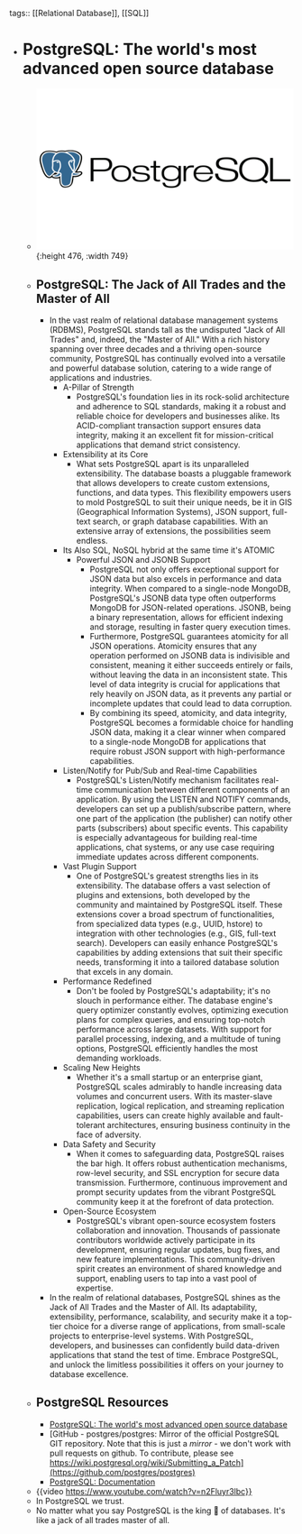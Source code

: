 tags:: [[Relational Database]], [[SQL]]

- # PostgreSQL: The world's most advanced open source database
	- ![postgresql.png](../assets/postgresql_1688042265287_0.png){:height 476, :width 749}
	- ## PostgreSQL: The Jack of All Trades and the Master of All
		- In the vast realm of relational database management systems (RDBMS), PostgreSQL stands tall as the undisputed "Jack of All Trades" and, indeed, the "Master of All." With a rich history spanning over three decades and a thriving open-source community, PostgreSQL has continually evolved into a versatile and powerful database solution, catering to a wide range of applications and industries.
			- A-Pillar of Strength
				- PostgreSQL's foundation lies in its rock-solid architecture and adherence to SQL standards, making it a robust and reliable choice for developers and businesses alike. Its ACID-compliant transaction support ensures data integrity, making it an excellent fit for mission-critical applications that demand strict consistency.
			- Extensibility at its Core
				- What sets PostgreSQL apart is its unparalleled extensibility. The database boasts a pluggable framework that allows developers to create custom extensions, functions, and data types. This flexibility empowers users to mold PostgreSQL to suit their unique needs, be it in GIS (Geographical Information Systems), JSON support, full-text search, or graph database capabilities. With an extensive array of extensions, the possibilities seem endless.
			- Its Also SQL, NoSQL hybrid at the same time it's ATOMIC
				- Powerful JSON and JSONB Support
					- PostgreSQL not only offers exceptional support for JSON data but also excels in performance and data integrity. When compared to a single-node MongoDB, PostgreSQL's JSONB data type often outperforms MongoDB for JSON-related operations. JSONB, being a binary representation, allows for efficient indexing and storage, resulting in faster query execution times.
					- Furthermore, PostgreSQL guarantees atomicity for all JSON operations. Atomicity ensures that any operation performed on JSONB data is indivisible and consistent, meaning it either succeeds entirely or fails, without leaving the data in an inconsistent state. This level of data integrity is crucial for applications that rely heavily on JSON data, as it prevents any partial or incomplete updates that could lead to data corruption.
					- By combining its speed, atomicity, and data integrity, PostgreSQL becomes a formidable choice for handling JSON data, making it a clear winner when compared to a single-node MongoDB for applications that require robust JSON support with high-performance capabilities.
			- Listen/Notify for Pub/Sub and Real-time Capabilities
				- PostgreSQL's Listen/Notify mechanism facilitates real-time communication between different components of an application. By using the LISTEN and NOTIFY commands, developers can set up a publish/subscribe pattern, where one part of the application (the publisher) can notify other parts (subscribers) about specific events. This capability is especially advantageous for building real-time applications, chat systems, or any use case requiring immediate updates across different components.
			- Vast Plugin Support
				- One of PostgreSQL's greatest strengths lies in its extensibility. The database offers a vast selection of plugins and extensions, both developed by the community and maintained by PostgreSQL itself. These extensions cover a broad spectrum of functionalities, from specialized data types (e.g., UUID, hstore) to integration with other technologies (e.g., GIS, full-text search). Developers can easily enhance PostgreSQL's capabilities by adding extensions that suit their specific needs, transforming it into a tailored database solution that excels in any domain.
			- Performance Redefined
				- Don't be fooled by PostgreSQL's adaptability; it's no slouch in performance either. The database engine's query optimizer constantly evolves, optimizing execution plans for complex queries, and ensuring top-notch performance across large datasets. With support for parallel processing, indexing, and a multitude of tuning options, PostgreSQL efficiently handles the most demanding workloads.
			- Scaling New Heights
				- Whether it's a small startup or an enterprise giant, PostgreSQL scales admirably to handle increasing data volumes and concurrent users. With its master-slave replication, logical replication, and streaming replication capabilities, users can create highly available and fault-tolerant architectures, ensuring business continuity in the face of adversity.
			- Data Safety and Security
				- When it comes to safeguarding data, PostgreSQL raises the bar high. It offers robust authentication mechanisms, row-level security, and SSL encryption for secure data transmission. Furthermore, continuous improvement and prompt security updates from the vibrant PostgreSQL community keep it at the forefront of data protection.
			- Open-Source Ecosystem
				- PostgreSQL's vibrant open-source ecosystem fosters collaboration and innovation. Thousands of passionate contributors worldwide actively participate in its development, ensuring regular updates, bug fixes, and new feature implementations. This community-driven spirit creates an environment of shared knowledge and support, enabling users to tap into a vast pool of expertise.
		- In the realm of relational databases, PostgreSQL shines as the Jack of All Trades and the Master of All. Its adaptability, extensibility, performance, scalability, and security make it a top-tier choice for a diverse range of applications, from small-scale projects to enterprise-level systems. With PostgreSQL, developers, and businesses can confidently build data-driven applications that stand the test of time. Embrace PostgreSQL, and unlock the limitless possibilities it offers on your journey to database excellence.
	- ## PostgreSQL Resources
		- [PostgreSQL: The world's most advanced open source database](https://www.postgresql.org/)
		- [GitHub - postgres/postgres: Mirror of the official PostgreSQL GIT repository. Note that this is just a *mirror* - we don't work with pull requests on github. To contribute, please see https://wiki.postgresql.org/wiki/Submitting_a_Patch](https://github.com/postgres/postgres)
		- [PostgreSQL: Documentation](https://www.postgresql.org/docs/)
	- {{video https://www.youtube.com/watch?v=n2Fluyr3lbc}}
	- In PostgreSQL we trust.
	- No matter what you say PostgreSQL is the king 👑 of databases. It's like a jack of all trades master of all.